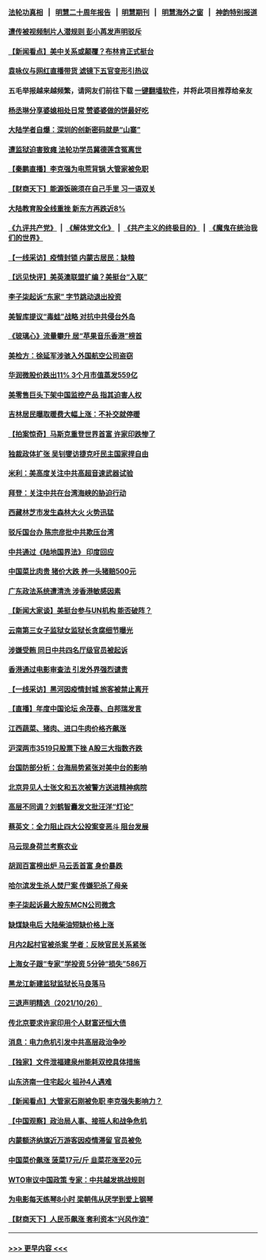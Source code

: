 #### [法轮功真相](https://github.com/gfw-breaker/truth/blob/master/README.md?t=0) &nbsp;&nbsp;|&nbsp;&nbsp; [明慧二十周年报告](https://github.com/gfw-breaker/mh-reports/blob/master/README.md?t=0) &nbsp;&nbsp;|&nbsp;&nbsp;[明慧期刊](https://github.com/gfw-breaker/mh-qikan) &nbsp;&nbsp;|&nbsp;&nbsp; [明慧海外之窗](https://github.com/gfw-breaker/mh-news/blob/master/README.md?t=0) &nbsp;&nbsp;|&nbsp;&nbsp; [神韵特别报道](https://github.com/gfw-breaker/mh-news/blob/master/shenyun.md?t=0)
#### [遭传被视频制片人潜规则 彭小苒发声明驳斥](../pages/nsc413/n13334544.md?t=10281101) 
#### [【新闻看点】美中关系或颠覆？布林肯正式挺台](../pages/nsc413/n13334447.md?t=10281101) 
#### [袁咏仪与网红直播带货 滤镜下五官变形引热议](../pages/nsc413/n13334361.md?t=10281101) 
#### 五毛举报越来越频繁，请网友们前往下载 [一键翻墙软件](https://github.com/gfw-breaker/ssr-accounts)，并将此项目推荐给亲友
#### [杨丞琳分享婆媳相处日常 赞婆婆做的饼最好吃](../pages/nsc413/n13334159.md?t=10281101) 
#### [大陆学者自爆：深圳的创新密码就是“山寨”](../pages/nsc413/n13333887.md?t=10281101) 
#### [遭监狱迫害致瘫 法轮功学员冀德莲含冤离世](../pages/nsc413/n13333238.md?t=10281101) 
#### [【秦鹏直播】李克强为电荒背锅 大管家被免职](../pages/nsc413/n13334476.md?t=10281101) 
#### [【财商天下】能源饭碗须在自己手里 习一语双关](../pages/nsc413/n13333891.md?t=10281101) 
#### [大陆教育股全线重挫 新东方再跌近8%](../pages/nsc413/n13334450.md?t=10281101) 
#### [《九评共产党》](https://github.com/begood0513/9ping.md/blob/master/README.md) &nbsp;|&nbsp; [《解体党文化》](../../../../jtdwh.md/blob/master/README.md)  &nbsp;|&nbsp; [《共产主义的终极目的》](../../../../gczydzjmd.md/blob/master/README.md) &nbsp;|&nbsp; [《魔鬼在统治我们的世界》](../../../../mgztzwmdsj.md/blob/master/README.md) 
#### [【一线采访】疫情封锁 内蒙古居民：缺粮](../pages/nsc413/n13333746.md?t=10281101) 
#### [【远见快评】美英澳联盟扩编？美挺台“入联”](../pages/nsc413/n13334309.md?t=10281101) 
#### [李子柒起诉“东家” 字节跳动退出投资](../pages/nsc413/n13334383.md?t=10281101) 
#### [美智库提议“毒蛙”战略 对抗中共侵台外岛](../pages/nsc413/n13334353.md?t=10281101) 
#### [《玻璃心》流量攀升 居“苹果音乐香港”榜首](../pages/nsc413/n13334369.md?t=10281101) 
#### [美检方：徐延军涉骇入外国航空公司盗窃](../pages/nsc413/n13334091.md?t=10281101) 
#### [华润微股价跌出11% 3个月市值蒸发559亿](../pages/nsc413/n13334258.md?t=10281101) 
#### [美零售巨头下架中国监控产品 指其迫害人权](../pages/nsc413/n13333984.md?t=10281101) 
#### [吉林居民曝取暖费大幅上涨：不补交就停暖](../pages/nsc413/n13333731.md?t=10281101) 
#### [【拍案惊奇】马斯克重登世界首富 许家印跌惨了](../pages/nsc413/n13333907.md?t=10281101) 
#### [独裁政体扩张 吴钊燮访捷克吁民主国家捍自由](../pages/nsc413/n13333917.md?t=10281101) 
#### [米利：美高度关注中共高超音速武器试验](../pages/nsc413/n13334071.md?t=10281101) 
#### [拜登：关注中共在台湾海峡的胁迫行动](../pages/nsc413/n13333847.md?t=10281101) 
#### [西藏林芝市发生森林大火 火势迅猛](../pages/nsc413/n13333799.md?t=10281101) 
#### [驳斥国台办 陈宗彦批中共欺压台湾](../pages/nsc413/n13333145.md?t=10281101) 
#### [中共通过《陆地国界法》 印度回应](../pages/nsc413/n13333825.md?t=10281101) 
#### [中国菜比肉贵 猪价大跌 养一头猪赔500元](../pages/nsc413/n13332047.md?t=10281101) 
#### [广东政法系统遭清洗 涉香港敏感因素](../pages/nsc413/n13333723.md?t=10281101) 
#### [【新闻大家谈】美挺台参与UN机构 能否破阵？](../pages/nsc413/n13333519.md?t=10281101) 
#### [云南第三女子监狱女监狱长贪腐细节曝光](../pages/nsc413/n13333051.md?t=10281101) 
#### [涉嫌受贿 同日中共四名厅级官员被起诉](../pages/nsc413/n13333235.md?t=10281101) 
#### [香港通过电影审查法 引发外界强烈谴责](../pages/nsc413/n13333546.md?t=10281101) 
#### [【一线采访】黑河因疫情封城 旅客被禁止离开](../pages/nsc413/n13333348.md?t=10281101) 
#### [【直播】年度中国论坛 余茂春、白邦瑞发言](../pages/nsc413/n13332516.md?t=10281101) 
#### [江西蔬菜、猪肉、进口牛肉价格齐飙涨](../pages/nsc413/n13333237.md?t=10281101) 
#### [沪深两市3519只股票下挫 A股三大指数齐跌](../pages/nsc413/n13332872.md?t=10281101) 
#### [台国防部分析：台海局势紧张对美中台的影响](../pages/nsc413/n13332627.md?t=10281101) 
#### [北京异见人士张文和五次被警方送进精神病院](../pages/nsc413/n13332963.md?t=10281101) 
#### [高层不同调？刘鹤智囊发文批汪洋“灯论”](../pages/nsc413/n13332244.md?t=10281101) 
#### [蔡英文：全力阻止四大公投案变恶斗 阻台发展](../pages/nsc413/n13333061.md?t=10281101) 
#### [马云现身荷兰考察农业](../pages/nsc413/n13332994.md?t=10281101) 
#### [胡润百富榜出炉 马云丢首富 身价暴跌](../pages/nsc413/n13332781.md?t=10281101) 
#### [哈尔滨发生杀人焚尸案 传嫌犯杀了母亲](../pages/nsc413/n13332697.md?t=10281101) 
#### [李子柒起诉最大股东MCN公司微念](../pages/nsc413/n13332761.md?t=10281101) 
#### [缺煤缺电后 大陆柴油短缺价格上涨](../pages/nsc413/n13332294.md?t=10281101) 
#### [月内2起村官被杀案 学者：反映官民关系紧张](../pages/nsc413/n13332149.md?t=10281101) 
#### [上海女子跟“专家”学投资 5分钟“损失”586万](../pages/nsc413/n13332084.md?t=10281101) 
#### [黑龙江新建监狱监狱长马良落马](../pages/nsc413/n13332390.md?t=10281101) 
#### [三退声明精选（2021/10/26）](../pages/nsc413/n13332339.md?t=10281101) 
#### [传北京要求许家印用个人财富还恒大债](../pages/nsc413/n13332144.md?t=10281101) 
#### [消息：电力危机引发中共高层政治争吵](../pages/nsc413/n13332091.md?t=10281101) 
#### [【独家】文件泄福建泉州能耗双控具体措施](../pages/nsc413/n13331924.md?t=10281101) 
#### [山东济南一住宅起火 祖孙4人遇难](../pages/nsc413/n13332156.md?t=10281101) 
#### [【新闻看点】大管家石刚被免职 李克强失影响力？](../pages/nsc413/n13331851.md?t=10281101) 
#### [【中国观察】政治局人事、接班人和战争危机](../pages/nsc413/n13331932.md?t=10281101) 
#### [内蒙额济纳旗近万游客因疫情滞留 官员被免](../pages/nsc413/n13332006.md?t=10281101) 
#### [中国菜价飙涨 菠菜17元/斤 韭菜花涨至20元](../pages/nsc413/n13331916.md?t=10281101) 
#### [WTO审议中国政策 专家：中共越发挑战规则](../pages/nsc413/n13329325.md?t=10281101) 
#### [为电影每天练琴8小时 梁朝伟从厌学到爱上钢琴](../pages/nsc413/n13331670.md?t=10281101) 
#### [【财商天下】人民币飙涨 套利资本“兴风作浪”](../pages/nsc413/n13331388.md?t=10281101) 

----
#### [ >>> 更早内容 <<< ](../indexes/nsc413-earlier.md)
